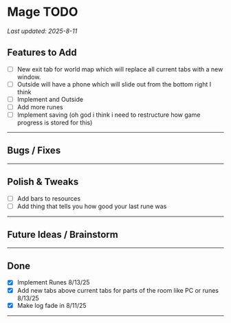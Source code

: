 # Mage TODO

_Last updated: 2025-8-11_


## Features to Add
- [ ] New exit tab for world map which will replace all current tabs with a new window.
- [ ] Outside will have a phone which will slide out from the bottom right I think
- [ ] Implement and Outside
- [ ] Add more runes
- [ ] Implement saving (oh god i think i need to restructure how game progress is stored for this)

---

## Bugs / Fixes

---

## Polish & Tweaks
- [ ] Add bars to resources
- [ ] Add thing that tells you how good your last rune was

---

## Future Ideas / Brainstorm

---

## Done
- [x] Implement Runes 8/13/25
- [x] Add new tabs above current tabs for parts of the room like PC or runes 8/13/25
- [x] Make log fade in  8/11/25
---
